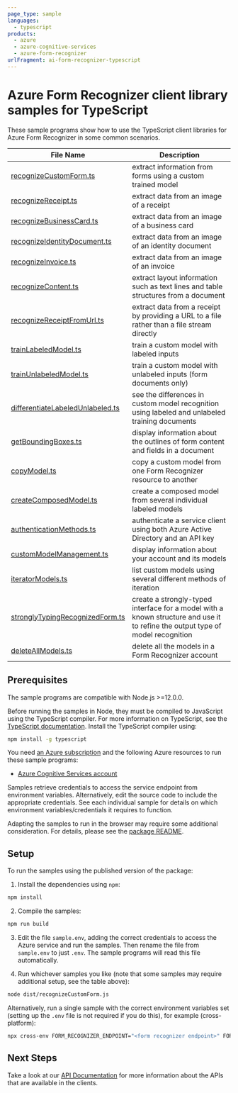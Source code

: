```yaml
---
page_type: sample
languages:
  - typescript
products:
  - azure
  - azure-cognitive-services
  - azure-form-recognizer
urlFragment: ai-form-recognizer-typescript
---
```


# Azure Form Recognizer client library samples for TypeScript

These sample programs show how to use the TypeScript client libraries for Azure Form Recognizer in some common scenarios.

| **File Name**                                                     | **Description**                                                                                                                |
| ----------------------------------------------------------------- | ------------------------------------------------------------------------------------------------------------------------------ |
| [recognizeCustomForm.ts][recognizecustomform]                     | extract information from forms using a custom trained model                                                                    |
| [recognizeReceipt.ts][recognizereceipt]                           | extract data from an image of a receipt                                                                                        |
| [recognizeBusinessCard.ts][recognizebusinesscard]                 | extract data from an image of a business card                                                                                  |
| [recognizeIdentityDocument.ts][recognizeidentitydocument]         | extract data from an image of an identity document                                                                             |
| [recognizeInvoice.ts][recognizeinvoice]                           | extract data from an image of an invoice                                                                                       |
| [recognizeContent.ts][recognizecontent]                           | extract layout information such as text lines and table structures from a document                                             |
| [recognizeReceiptFromUrl.ts][recognizereceiptfromurl]             | extract data from a receipt by providing a URL to a file rather than a file stream directly                                    |
| [trainLabeledModel.ts][trainlabeledmodel]                         | train a custom model with labeled inputs                                                                                       |
| [trainUnlabeledModel.ts][trainunlabeledmodel]                     | train a custom model with unlabeled inputs (form documents only)                                                               |
| [differentiateLabeledUnlabeled.ts][differentiatelabeledunlabeled] | see the differences in custom model recognition using labeled and unlabeled training documents                                 |
| [getBoundingBoxes.ts][getboundingboxes]                           | display information about the outlines of form content and fields in a document                                                |
| [copyModel.ts][copymodel]                                         | copy a custom model from one Form Recognizer resource to another                                                               |
| [createComposedModel.ts][createcomposedmodel]                     | create a composed model from several individual labeled models                                                                 |
| [authenticationMethods.ts][authenticationmethods]                 | authenticate a service client using both Azure Active Directory and an API key                                                 |
| [customModelManagement.ts][custommodelmanagement]                 | display information about your account and its models                                                                          |
| [iteratorModels.ts][iteratormodels]                               | list custom models using several different methods of iteration                                                                |
| [stronglyTypingRecognizedForm.ts][stronglytypingrecognizedform]   | create a strongly-typed interface for a model with a known structure and use it to refine the output type of model recognition |
| [deleteAllModels.ts][deleteallmodels]                             | delete all the models in a Form Recognizer account                                                                             |

## Prerequisites

The sample programs are compatible with Node.js >=12.0.0.

Before running the samples in Node, they must be compiled to JavaScript using the TypeScript compiler. For more information on TypeScript, see the [TypeScript documentation][typescript]. Install the TypeScript compiler using:

```bash
npm install -g typescript
```

You need [an Azure subscription][freesub] and the following Azure resources to run these sample programs:

- [Azure Cognitive Services account][createinstance_azurecognitiveservicesaccount]

Samples retrieve credentials to access the service endpoint from environment variables. Alternatively, edit the source code to include the appropriate credentials. See each individual sample for details on which environment variables/credentials it requires to function.

Adapting the samples to run in the browser may require some additional consideration. For details, please see the [package README][package].

## Setup

To run the samples using the published version of the package:

1. Install the dependencies using `npm`:

```bash
npm install
```

2. Compile the samples:

```bash
npm run build
```

3. Edit the file `sample.env`, adding the correct credentials to access the Azure service and run the samples. Then rename the file from `sample.env` to just `.env`. The sample programs will read this file automatically.

4. Run whichever samples you like (note that some samples may require additional setup, see the table above):

```bash
node dist/recognizeCustomForm.js
```

Alternatively, run a single sample with the correct environment variables set (setting up the `.env` file is not required if you do this), for example (cross-platform):

```bash
npx cross-env FORM_RECOGNIZER_ENDPOINT="<form recognizer endpoint>" FORM_RECOGNIZER_API_KEY="<form recognizer api key>" CUSTOM_MODEL_ID="<custom model id>" node dist/recognizeCustomForm.js
```

## Next Steps

Take a look at our [API Documentation][apiref] for more information about the APIs that are available in the clients.

[recognizecustomform]: https://github.com/Azure/azure-sdk-for-js/blob/master/sdk/formrecognizer/ai-form-recognizer/samples/v3/typescript/src/recognizeCustomForm.ts
[recognizereceipt]: https://github.com/Azure/azure-sdk-for-js/blob/master/sdk/formrecognizer/ai-form-recognizer/samples/v3/typescript/src/recognizeReceipt.ts
[recognizebusinesscard]: https://github.com/Azure/azure-sdk-for-js/blob/master/sdk/formrecognizer/ai-form-recognizer/samples/v3/typescript/src/recognizeBusinessCard.ts
[recognizeidentitydocument]: https://github.com/Azure/azure-sdk-for-js/blob/master/sdk/formrecognizer/ai-form-recognizer/samples/v3/typescript/src/recognizeIdentityDocument.ts
[recognizeinvoice]: https://github.com/Azure/azure-sdk-for-js/blob/master/sdk/formrecognizer/ai-form-recognizer/samples/v3/typescript/src/recognizeInvoice.ts
[recognizecontent]: https://github.com/Azure/azure-sdk-for-js/blob/master/sdk/formrecognizer/ai-form-recognizer/samples/v3/typescript/src/recognizeContent.ts
[recognizereceiptfromurl]: https://github.com/Azure/azure-sdk-for-js/blob/master/sdk/formrecognizer/ai-form-recognizer/samples/v3/typescript/src/recognizeReceiptFromUrl.ts
[trainlabeledmodel]: https://github.com/Azure/azure-sdk-for-js/blob/master/sdk/formrecognizer/ai-form-recognizer/samples/v3/typescript/src/trainLabeledModel.ts
[trainunlabeledmodel]: https://github.com/Azure/azure-sdk-for-js/blob/master/sdk/formrecognizer/ai-form-recognizer/samples/v3/typescript/src/trainUnlabeledModel.ts
[differentiatelabeledunlabeled]: https://github.com/Azure/azure-sdk-for-js/blob/master/sdk/formrecognizer/ai-form-recognizer/samples/v3/typescript/src/differentiateLabeledUnlabeled.ts
[getboundingboxes]: https://github.com/Azure/azure-sdk-for-js/blob/master/sdk/formrecognizer/ai-form-recognizer/samples/v3/typescript/src/getBoundingBoxes.ts
[copymodel]: https://github.com/Azure/azure-sdk-for-js/blob/master/sdk/formrecognizer/ai-form-recognizer/samples/v3/typescript/src/copyModel.ts
[createcomposedmodel]: https://github.com/Azure/azure-sdk-for-js/blob/master/sdk/formrecognizer/ai-form-recognizer/samples/v3/typescript/src/createComposedModel.ts
[authenticationmethods]: https://github.com/Azure/azure-sdk-for-js/blob/master/sdk/formrecognizer/ai-form-recognizer/samples/v3/typescript/src/authenticationMethods.ts
[custommodelmanagement]: https://github.com/Azure/azure-sdk-for-js/blob/master/sdk/formrecognizer/ai-form-recognizer/samples/v3/typescript/src/customModelManagement.ts
[iteratormodels]: https://github.com/Azure/azure-sdk-for-js/blob/master/sdk/formrecognizer/ai-form-recognizer/samples/v3/typescript/src/iteratorModels.ts
[stronglytypingrecognizedform]: https://github.com/Azure/azure-sdk-for-js/blob/master/sdk/formrecognizer/ai-form-recognizer/samples/v3/typescript/src/stronglyTypingRecognizedForm.ts
[deleteallmodels]: https://github.com/Azure/azure-sdk-for-js/blob/master/sdk/formrecognizer/ai-form-recognizer/samples/v3/typescript/src/deleteAllModels.ts
[apiref]: https://docs.microsoft.com/javascript/api/@azure/ai-form-recognizer
[freesub]: https://azure.microsoft.com/free/
[createinstance_azurecognitiveservicesaccount]: https://docs.microsoft.com/azure/cognitive-services/cognitive-services-apis-create-account
[package]: https://github.com/Azure/azure-sdk-for-js/tree/master/sdk/formrecognizer/ai-form-recognizer/README.md
[typescript]: https://www.typescriptlang.org/docs/home.html
